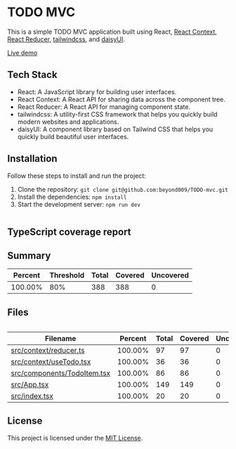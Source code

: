 # TODO MVC

This is a simple TODO MVC application built using React, [React Context](https://reactjs.org/docs/context.html), [React Reducer](https://reactjs.org/docs/hooks-reference.html#usereducer), [tailwindcss](https://tailwindcss.com/), and [daisyUI](https://daisyui.com/).

[Live demo](https://beyond009.github.io/TODO-mvc/)

## Tech Stack

- React: A JavaScript library for building user interfaces.
- React Context: A React API for sharing data across the component tree.
- React Reducer: A React API for managing component state.
- tailwindcss: A utility-first CSS framework that helps you quickly build modern websites and applications.
- daisyUI: A component library based on Tailwind CSS that helps you quickly build beautiful user interfaces.

## Installation

Follow these steps to install and run the project:

1. Clone the repository: `git clone git@github.com:beyond009/TODO-mvc.git`
2. Install the dependencies: `npm install`
3. Start the development server: `npm run dev`

  <!DOCTYPE html>
  <html>
    <body>
    <div style="margin-top:3em" class="ui container"><h2 class="ui header">TypeScript coverage report</h2><h2 class="ui header">Summary</h2><table class="ui celled table"><thead class=""><tr class=""><th class="">Percent</th><th class="">Threshold</th><th class="">Total</th><th class="">Covered</th><th class="">Uncovered</th></tr></thead><tbody class=""><tr class="positive"><td class="">100.00%</td><td class="">80%</td><td class="">388</td><td class="">388</td><td class="">0</td></tr></tbody></table><h2 class="ui header">Files</h2><table style="margin-top:2em" class="ui celled table sortable"><thead class=""><tr class=""><th class="">Filename</th><th class="">Percent</th><th class="">Total</th><th class="">Covered</th><th class="">Uncovered</th></tr></thead><tbody class=""><tr class="positive"><td class="selectable"><a style="color:inherit" href="src/context/reducer.ts">src/context/reducer.ts</a></td><td class="">100.00%</td><td class="">97</td><td class="">97</td><td class="">0</td></tr><tr class="positive"><td class="selectable"><a style="color:inherit" href="src/context/useTodo.tsx">src/context/useTodo.tsx</a></td><td class="">100.00%</td><td class="">36</td><td class="">36</td><td class="">0</td></tr><tr class="positive"><td class="selectable"><a style="color:inherit" href="src/components/TodoItem.tsx">src/components/TodoItem.tsx</a></td><td class="">100.00%</td><td class="">86</td><td class="">86</td><td class="">0</td></tr><tr class="positive"><td class="selectable"><a style="color:inherit" href="src/App.tsx">src/App.tsx</a></td><td class="">100.00%</td><td class="">149</td><td class="">149</td><td class="">0</td></tr><tr class="positive"><td class="selectable"><a style="color:inherit" href="src/index.tsx">src/index.tsx</a></td><td class="">100.00%</td><td class="">20</td><td class="">20</td><td class="">0</td></tr></tbody></table></div>
  </html>

## License

This project is licensed under the [MIT License](https://opensource.org/licenses/MIT).
